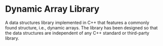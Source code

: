 # Dynamic Array Library
A data structures library implemented in C++ that features a commonly found structure, i.e., dynamic arrays. The library has been designed so that the data structures are independent of any C++ standard or third-party library.
